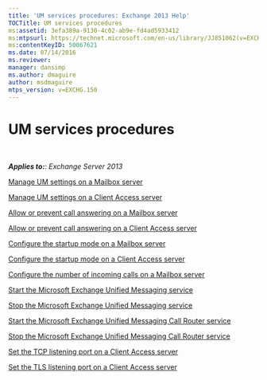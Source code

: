 ```yaml
---
title: 'UM services procedures: Exchange 2013 Help'
TOCTitle: UM services procedures
ms:assetid: 3efa389a-9130-4c02-ab9e-fd4ad5933412
ms:mtpsurl: https://technet.microsoft.com/en-us/library/JJ851062(v=EXCHG.150)
ms:contentKeyID: 50067621
ms.date: 07/14/2016
ms.reviewer: 
manager: dansimp
ms.author: dmaguire
author: msdmaguire
mtps_version: v=EXCHG.150
---
```


# UM services procedures

 

_**Applies to:**: Exchange Server 2013_

[Manage UM settings on a Mailbox server](manage-um-settings-on-a-mailbox-server-exchange-2013-help.md)

[Manage UM settings on a Client Access server](manage-um-settings-on-a-client-access-server-exchange-2013-help.md)

[Allow or prevent call answering on a Mailbox server](allow-or-prevent-call-answering-on-a-mailbox-server-exchange-2013-help.md)

[Allow or prevent call answering on a Client Access server](allow-or-prevent-call-answering-on-a-client-access-server-exchange-2013-help.md)

[Configure the startup mode on a Mailbox server](configure-the-startup-mode-on-a-mailbox-server-exchange-2013-help.md)

[Configure the startup mode on a Client Access server](configure-the-startup-mode-on-a-client-access-server-exchange-2013-help.md)

[Configure the number of incoming calls on a Mailbox server](configure-the-number-of-incoming-calls-on-a-mailbox-server-exchange-2013-help.md)

[Start the Microsoft Exchange Unified Messaging service](start-the-microsoft-exchange-unified-messaging-service-exchange-2013-help.md)

[Stop the Microsoft Exchange Unified Messaging service](stop-the-microsoft-exchange-unified-messaging-service-exchange-2013-help.md)

[Start the Microsoft Exchange Unified Messaging Call Router service](start-the-microsoft-exchange-unified-messaging-call-router-service-exchange-2013-help.md)

[Stop the Microsoft Exchange Unified Messaging Call Router service](stop-the-microsoft-exchange-unified-messaging-call-router-service-exchange-2013-help.md)

[Set the TCP listening port on a Client Access server](set-the-tcp-listening-port-on-a-client-access-server-exchange-2013-help.md)

[Set the TLS listening port on a Client Access server](set-the-tls-listening-port-on-a-client-access-server-exchange-2013-help.md)
